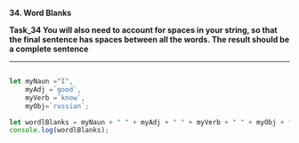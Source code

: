**34. Word Blanks**

**Task_34 You will also need to account for spaces in your string, so that the final sentence has spaces between all the words. The result should be a complete sentence**
*****************************************
```js

let myNaun ="I",
    myAdj =`good`,
    myVerb =`know`,
    myObj=`russian`;

let wordlBlanks = myNaun + " " + myAdj + " " + myVerb + " " + myObj + " "; 
console.log(wordlBlanks);